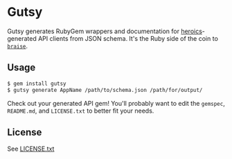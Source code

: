 # Gutsy

Gutsy generates RubyGem wrappers and documentation for [heroics](https://github.com/interagent/heroics)-generated API clients from JSON schema. It's the Ruby side of the coin to [`braise`](https://github.com/IoraHealth/braise).

## Usage

```bash
$ gem install gutsy
$ gutsy generate AppName /path/to/schema.json /path/for/output/
```

Check out your generated API gem! You'll probably want to edit the `gemspec`, `README.md`, and `LICENSE.txt` to better fit your needs.

## License

See [LICENSE.txt](LICENSE.txt)
